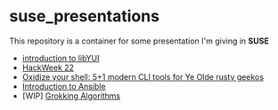 # suse_presentations

This repository is a container for some presentation I'm giving in **SUSE**

- [introduction to libYUI](libyui_rest_api.html)
- [HackWeek 22](hackweek22.html)
- [Oxidize your shell:  5+1 modern CLI tools for Ye Olde rusty geekos](oxidize_your_shell.html)
- [Introduction to Ansible](introduction_to_ansible.html)
- [WIP] [Grokking Algorithms](grokking_algorithms.html)

